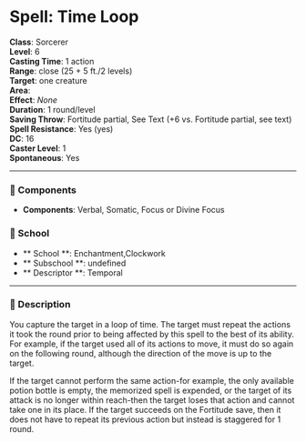 
# Spell: Time Loop
**Class**: Sorcerer  
**Level**: 6  
**Casting Time**: 1 action  
**Range**: close (25 + 5 ft./2 levels)  
**Target**: one creature  
**Area**:   
**Effect**: _None_  
**Duration**: 1 round/level  
**Saving Throw**: Fortitude partial, See Text (+6 vs. Fortitude partial, see text)  
**Spell Resistance**: Yes (yes)  
**DC**: 16  
**Caster Level**: 1  
**Spontaneous**: Yes

---

### 🔮 Components
- **Components**: Verbal, Somatic, Focus or Divine Focus

### 🏫 School
- ** School **: Enchantment,Clockwork
- ** Subschool **: undefined
- ** Descriptor **: Temporal
---

### 📜 Description
You capture the target in a loop of time. The target must repeat the actions it took the round prior to being affected by this spell to the best of its ability. For example, if the target used all of its actions to move, it must do so again on the following round, although the direction of the move is up to the target.

If the target cannot perform the same action-for example, the only available potion bottle is empty, the memorized spell is expended, or the target of its attack is no longer within reach-then the target loses that action and cannot take one in its place. If the target succeeds on the Fortitude save, then it does not have to repeat its previous action but instead is staggered for 1 round.
